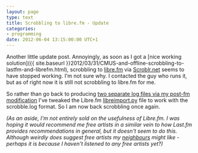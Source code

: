 ```yaml
---
layout: page
type: text
title: Scrobbling to libre.fm - Update
categories: 
- programming
date: 2012-06-04 13:15:00:00 UTC+1
---
```

Another little update post. Annoyingly, as soon as I got a [nice working solution]({{ site.baseurl }}2012/03/31/CMUS-and-offline-scrobbling-to-lastfm-and-librefm.html), scrobbling to [libre.fm](http://libre.fm) via [Scroblr.net](http://scroblr.net/) seems to have stopped working. I'm not sure why. I contacted the guy who runs it, but as of right now it is still not scrobbling to libre.fm for me. 

So rather than go back to producing [two separate log files via my post-fm modification](https://github.com/atomicules/post-fm/blob/47831cd231c7d561d2f28a0586174f2b79927543/cache2offlineimport.pl) I've tweaked the Libre.fm [libreimport.py](https://gist.github.com/2862764) file to work with the scrobble.log format. So I am now back scrobbling once again.

_(As an aside, I'm not entirely sold on the usefulness of Libre.fm. I was hoping it would recommend me free artists in a similar vein to how Last.fm provides recommendations in general, but it doesn't seem to do this. Although weirdly does suggest free artists my [neighbours](http://libre.fm/user/ruunix) might like - perhaps it is because I haven't listened to any free artists yet?)_

